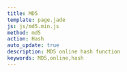```yaml
---
title: MD5
template: page.jade
js: js/md5.min.js
method: md5
action: Hash
auto_update: true
description: MD5 online hash function
keywords: MD5,online,hash
---
```

